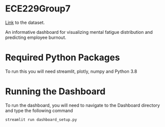 # ECE229Group7
[Link](https://www.kaggle.com/blurredmachine/are-your-employees-burning-out) to the dataset.

An informative dashboard for visualizing mental fatigue distribution and predicting employee burnout.

# Required Python Packages
To run this you will need streamlit, plotly, numpy and Python 3.8

# Running the Dashboard
To run the dashboard, you will need to navigate to the Dashboard directory and type the following command
```
streamlit run dashboard_setup.py
```
